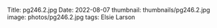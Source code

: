 Title: pg246.2.jpg
Date: 2022-08-07
thumbnail: thumbnails/pg246.2.jpg
image: photos/pg246.2.jpg
tags: Elsie Larson
